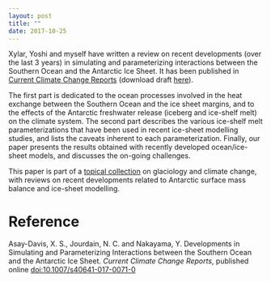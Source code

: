 ```yaml
---
layout: post
title: ""
date: 2017-10-25
---
```


Xylar, Yoshi and myself have written a review on recent developments (over the last 3 years) in simulating and parameterizing interactions between the Southern Ocean and the Antarctic Ice Sheet. It has been published in [Current Climate Change Reports][1] (download draft [here][2]). 

The first part is dedicated to the ocean processes involved in the heat exchange between the Southern Ocean and the ice sheet margins, and to the effects of the Antarctic freshwater release (iceberg and ice-shelf melt) on the climate system. The second part describes the various ice-shelf melt parameterizations that have been used in recent ice-sheet modelling studies, and lists the caveats inherent to each parameterization. Finally, our paper presents the results obtained with recently developed ocean/ice-sheet models, and discusses the on-going challenges. 

This paper is part of a [topical collection][3] on glaciology and climate change, with reviews on recent developments related to Antarctic surface mass balance and ice-sheet modelling.

# Reference
Asay-Davis, X. S., Jourdain, N. C. and Nakayama, Y. Developments in Simulating and Parameterizing Interactions between the Southern Ocean and the Antarctic Ice Sheet. _Current Climate Change Reports_, published online [doi:10.1007/s40641-017-0071-0][1]


[1]: https://doi.org/10.1007/s40641-017-0071-0
[2]: https://mycore.core-cloud.net/index.php/s/sFFqqSuNubuklVG
[3]: https://link.springer.com/journal/40641/topicalCollection/AC_c5819e8f7dcffef432f0bf4cffe36cb1
